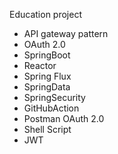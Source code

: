 Education project

- API gateway pattern
- OAuth 2.0
- SpringBoot
- Reactor
- Spring Flux
- SpringData
- SpringSecurity
- GitHubAction
- Postman OAuth 2.0
- Shell Script
- JWT